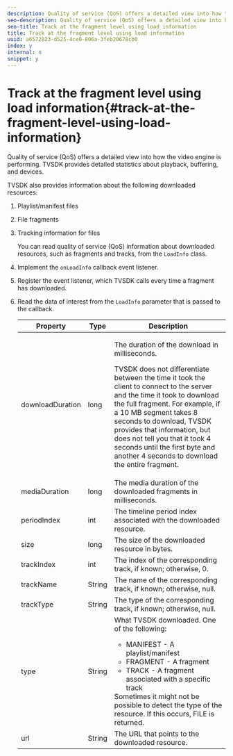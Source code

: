 ```yaml
---
description: Quality of service (QoS) offers a detailed view into how the video engine is performing. TVSDK provides detailed statistics about playback, buffering, and devices.
seo-description: Quality of service (QoS) offers a detailed view into how the video engine is performing. TVSDK provides detailed statistics about playback, buffering, and devices.
seo-title: Track at the fragment level using load information
title: Track at the fragment level using load information
uuid: a6572823-d525-4ce0-806a-3feb20678cb0
index: y
internal: n
snippet: y
---
```


# Track at the fragment level using load information{#track-at-the-fragment-level-using-load-information}

Quality of service (QoS) offers a detailed view into how the video engine is performing. TVSDK provides detailed statistics about playback, buffering, and devices.

TVSDK also provides information about the following downloaded resources:

1. Playlist/manifest files 
1. File fragments 
1. Tracking information for files

   You can read quality of service (QoS) information about downloaded resources, such as fragments and tracks, from the `LoadInfo` class. 

1. Implement the `onLoadInfo` callback event listener.
1. Register the event listener, which TVSDK calls every time a fragment has downloaded.
1. Read the data of interest from the `LoadInfo` parameter that is passed to the callback.

   <table id="table_06BD536A23AB4A73B510998426BAE143"> 
    <thead> 
      <tr> 
      <th colname="col01" class="entry"> Property </th> 
      <th colname="col1" class="entry"> Type </th> 
      <th colname="col2" class="entry"> Description </th> 
      </tr> 
    </thead>
    <tbody> 
      <tr> 
      <td colname="col01"> <span class="codeph"> downloadDuration </span> </td> 
      <td colname="col1"> <span class="codeph"> long </span> </td> 
      <td colname="col2"> <p>The duration of the download in milliseconds. </p> <p>TVSDK does not differentiate between the time it took the client to connect to the server and the time it took to download the full fragment. For example, if a 10 MB segment takes 8 seconds to download, TVSDK provides that information, but does not tell you that it took 4 seconds until the first byte and another 4 seconds to download the entire fragment. </p> </td> 
      </tr> 
      <tr> 
      <td colname="col01"> <span class="codeph"> mediaDuration </span> </td> 
      <td colname="col1"> <span class="codeph"> long </span> </td> 
      <td colname="col2"> The media duration of the downloaded fragments in milliseconds. </td> 
      </tr> 
      <tr> 
      <td colname="col01"> <span class="codeph"> periodIndex </span> </td> 
      <td colname="col1"> <span class="codeph"> int </span> </td> 
      <td colname="col2"> The timeline period index associated with the downloaded resource. </td> 
      </tr> 
      <tr> 
      <td colname="col01"> <span class="codeph"> size </span> </td> 
      <td colname="col1"> <span class="codeph"> long </span> </td> 
      <td colname="col2"> The size of the downloaded resource in bytes. </td> 
      </tr> 
      <tr> 
      <td colname="col01"> <span class="codeph"> trackIndex </span> </td> 
      <td colname="col1"> <span class="codeph"> int </span> </td> 
      <td colname="col2"> The index of the corresponding track, if known; otherwise, 0. </td> 
      </tr> 
      <tr> 
      <td colname="col01"> <span class="codeph"> trackName </span> </td> 
      <td colname="col1"> <span class="codeph"> String </span> </td> 
      <td colname="col2"> The name of the corresponding track, if known; otherwise, null. </td> 
      </tr> 
      <tr> 
      <td colname="col01"> <span class="codeph"> trackType </span> </td> 
      <td colname="col1"> <span class="codeph"> String </span> </td> 
      <td colname="col2"> The type of the corresponding track, if known; otherwise, null. </td> 
      </tr> 
      <tr> 
      <td colname="col01"> <span class="codeph"> type </span> </td> 
      <td colname="col1"> <span class="codeph"> String </span> </td> 
      <td colname="col2"> What TVSDK downloaded. One of the following: 
      <ul id="ul_9C3BDEBD878544DA95C7FF81114F9B5C"> 
      <li id="li_A093552B492A44FD8B30785E465F6886">MANIFEST - A playlist/manifest </li> 
      <li id="li_DEF9AC71AA564F9BB4C5D4E834432EE5">FRAGMENT - A fragment </li> 
      <li id="li_57821F47B6F04CD38570BCE6447A01B8">TRACK - A fragment associated with a specific track </li> 
      </ul> Sometimes it might not be possible to detect the type of the resource. If this occurs, FILE is returned. </td> 
      </tr> 
      <tr> 
      <td colname="col01"> <span class="codeph"> url </span> </td> 
      <td colname="col1"> <span class="codeph"> String </span> </td> 
      <td colname="col2"> The URL that points to the downloaded resource. </td> 
      </tr> 
    </tbody> 
   </table>
